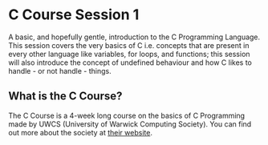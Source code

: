 # C Course Session 1 

A basic, and hopefully gentle, introduction to the C Programming Language.
This session covers the very basics of C i.e. concepts that are present in every other language like variables, for loops, and functions; this session will also introduce the concept of undefined behaviour and how C likes to handle - or not handle - things. 

## What is the C Course?

The C Course is a 4-week long course on the basics of C Programming made by UWCS (University of Warwick Computing Society).
You can find out more about the society at [their website](https://uwcs.co.uk). 